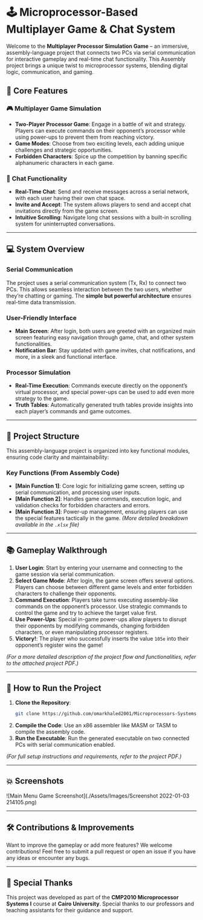 # 🕹️ **Microprocessor-Based Multiplayer Game & Chat System**

Welcome to the **Multiplayer Processor Simulation Game** – an immersive, assembly-language project that connects two PCs via serial communication for interactive gameplay and real-time chat functionality. This Assembly project brings a unique twist to microprocessor systems, blending digital logic, communication, and gaming.

## 🔑 **Core Features**

### 🎮 **Multiplayer Game Simulation**

- **Two-Player Processor Game**: Engage in a battle of wit and strategy. Players can execute commands on their opponent’s processor while using power-ups to prevent them from reaching victory.
- **Game Modes**: Choose from two exciting levels, each adding unique challenges and strategic opportunities.
- **Forbidden Characters**: Spice up the competition by banning specific alphanumeric characters in each game.

### 💬 **Chat Functionality**

- **Real-Time Chat**: Send and receive messages across a serial network, with each user having their own chat space.
- **Invite and Accept**: The system allows players to send and accept chat invitations directly from the game screen.
- **Intuitive Scrolling**: Navigate long chat sessions with a built-in scrolling system for uninterrupted conversations.

---

## 💻 **System Overview**

### **Serial Communication**
The project uses a serial communication system (Tx, Rx) to connect two PCs. This allows seamless interaction between the two users, whether they’re chatting or gaming. The **simple but powerful architecture** ensures real-time data transmission.

### **User-Friendly Interface**
- **Main Screen**: After login, both users are greeted with an organized main screen featuring easy navigation through game, chat, and other system functionalities.
- **Notification Bar**: Stay updated with game invites, chat notifications, and more, in a sleek and functional interface.

### **Processor Simulation**
- **Real-Time Execution**: Commands execute directly on the opponent’s virtual processor, and special power-ups can be used to add even more strategy to the game.
- **Truth Tables**: Automatically generated truth tables provide insights into each player’s commands and game outcomes.

---

## 🔧 **Project Structure**

This assembly-language project is organized into key functional modules, ensuring code clarity and maintainability:

### **Key Functions** (From Assembly Code)
- **[Main Function 1]**: Core logic for initializing game screen, setting up serial communication, and processing user inputs.
- **[Main Function 2]**: Handles game commands, execution logic, and validation checks for forbidden characters and errors.
- **[Main Function 3]**: Power-up management, ensuring players can use the special features tactically in the game.
*(More detailed breakdown available in the `.xlsx` file)*

---

## 📚 **Gameplay Walkthrough**

1. **User Login**: Start by entering your username and connecting to the game session via serial communication.
2. **Select Game Mode**: After login, the game screen offers several options. Players can choose between different game levels and enter forbidden characters to challenge their opponents.
3. **Command Execution**: Players take turns executing assembly-like commands on the opponent’s processor. Use strategic commands to control the game and try to achieve the target value first.
4. **Use Power-Ups**: Special in-game power-ups allow players to disrupt their opponents by modifying commands, changing forbidden characters, or even manipulating processor registers.
5. **Victory!**: The player who successfully inserts the value `105e` into their opponent’s register wins the game!

*(For a more detailed description of the project flow and functionalities, refer to the attached project PDF.)*

---

## 🚀 **How to Run the Project**

1. **Clone the Repository**: 
   ```bash
   git clone https://github.com/omarkhaled2001/Microprocessors-Systems-I-Project.git
   ```
2. **Compile the Code**: Use an x86 assembler like MASM or TASM to compile the assembly code.
3. **Run the Executable**: Run the generated executable on two connected PCs with serial communication enabled.

*(For full setup instructions and requirements, refer to the project PDF.)*

---

## 💥 **Screenshots**

![Main Menu Game Screenshot](./Assets/Images/Screenshot 2022-01-03 214105.png)


---

## 🛠️ **Contributions & Improvements**

Want to improve the gameplay or add more features? We welcome contributions! Feel free to submit a pull request or open an issue if you have any ideas or encounter any bugs.

---

## 👏 **Special Thanks**

This project was developed as part of the **CMP2010 Microprocessor Systems I** course at **Cairo University**. Special thanks to our professors and teaching assistants for their guidance and support.


